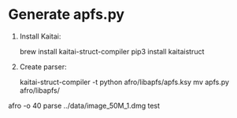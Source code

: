 # Generate apfs.py

1. Install Kaitai:

    brew install kaitai-struct-compiler
    pip3 install kaitaistruct

2. Create parser:

    kaitai-struct-compiler -t python afro/libapfs/apfs.ksy
    mv apfs.py afro/libapfs/

afro -o 40 parse ../data/image_50M_1.dmg test
